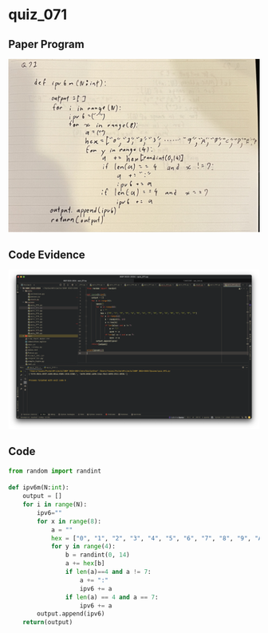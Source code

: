 # quiz_071

## Paper Program
![](https://github.com/Verlonskg/IB_G12/blob/main/Files/quizzes/quiz_071.jpg)


## Code Evidence
![](https://github.com/Verlonskg/IB_G12/blob/main/Files/quizzes/quiz_071_test.jpg)

## Code

```.py
from random import randint

def ipv6m(N:int):
    output = []
    for i in range(N):
        ipv6=""
        for x in range(8):
            a = ""
            hex = ["0", "1", "2", "3", "4", "5", "6", "7", "8", "9", "A", "B", "C", "D", "E", "F"]
            for y in range(4):
                b = randint(0, 14)
                a += hex[b]
                if len(a)==4 and a != 7:
                    a += ":"
                    ipv6 += a
                if len(a) == 4 and a == 7:
                    ipv6 += a
        output.append(ipv6)
    return(output)
```

